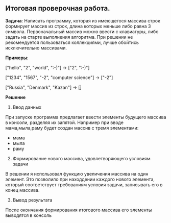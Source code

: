 ## Итоговая проверочная работа.

**Задача**: Написать программу, которая из имеющегося массива строк формирует массив из строк, длина которых меньше либо равна 3 символа. Первоначальный массив можно ввести с клавиатуры, либо задать на старте выполнения алгоритма. При решении не рекомендуется пользоваться коллекциями, лучше обойтись исключительно массивами.

**Примеры**:

["hello", "2", "world", ":-)"] -> ["2", ":-)"]

["1234", "1567", "-2", "computer science"] -> ["-2"]

["Russia", "Denmark", "Kazan"] -> []

**Решение**

1. Ввод данных

При запуске программа предлагает ввести элементы будущего массива в консоли, разделяя их запятой. Например при вводе  
    мама,мыла,раму 
будет создан массив с тремя элементами: 
* мама
* мыла
* раму

2. Формирование нового массива, удовлетворяющего условиям задачи

В решении я использовал функцию увеличения массива на один элемент. Это позволило при находдении каждого нового элемента, который соответствует требованиям условия задачи, записывать его в конец массива. 

3. Вывод результата

После окончания формирования итогового массива его элементы выводятся в консоль